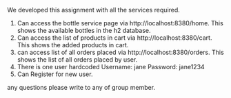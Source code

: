 We developed this assignment with all the services required.

1. Can access the bottle service page via http://localhost:8380/home. This shows the available bottles in the h2 database. 
2. Can access the list of products in cart via http://localhost:8380/cart. This shows the added products in cart.
3. can access list of all orders placed via http://localhost:8380/orders. This shows the list of all orders placed by user. 
4. There is one user hardcoded Username: jane Password: jane1234
5. Can Register for new user.

any questions please write to any of group member.
